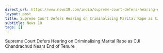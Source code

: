 ```yaml
---
direct_url: https://www.news18.com/india/supreme-court-defers-hearing-on-criminalising-marital-rape-as-cji-chandrachud-nears-end-of-tenure-9096318.html
layout: post
title: Supreme Court Defers Hearing on Criminalising Marital Rape as CJI Chandrachud Nears End of Tenure
subtitle: News 18
tags: []
---
```


Supreme Court Defers Hearing on Criminalising Marital Rape as CJI Chandrachud Nears End of Tenure
